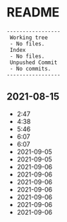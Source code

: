 # README
```shell
-----------------
 Working tree
 - No files.
 Index
 - No files.
 Unpushed Commit
 - No commits.
-----------------
```

## 2021-08-15

* 2:47
* 4:38
* 5:46
* 6:07
* 6:07
* 2021-09-05
* 2021-09-05
* 2021-09-06
* 2021-09-06
* 2021-09-06
* 2021-09-06
* 2021-09-06
* 2021-09-06
* 2021-09-06
